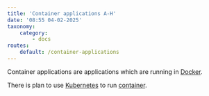 ```yaml
---
title: 'Container applications A-H'
date: '08:55 04-02-2025'
taxonomy:
    category:
        - docs
routes:
    default: /container-applications
---
```


Container applications are applications which are running in [Docker](/docker).

There is plan to use [Kubernetes](/kubernetes) to run [container](/containers).
